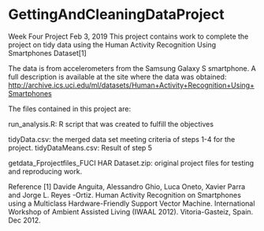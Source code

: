 # GettingAndCleaningDataProject
Week Four Project          Feb 3, 2019
This project contains work to complete the project on tidy data using the Human Activity Recognition Using Smartphones Dataset[1]

The data is from accelerometers from the Samsung Galaxy S smartphone. 
A full description is available at the site where the data was obtained:
http://archive.ics.uci.edu/ml/datasets/Human+Activity+Recognition+Using+Smartphones

The files contained in this project are: 

run_analysis.R: R script that was created to fulfill the objectives

tidyData.csv: the merged data set meeting criteria of steps 1-4 for the project.
tidyDataMeans.csv: Result of step 5

getdata_Fprojectfiles_FUCI HAR Dataset.zip: original project files for testing and reproducing work.

Reference
[1] Davide Anguita, Alessandro Ghio, Luca Oneto, Xavier Parra and Jorge L. Reyes
-Ortiz. Human Activity Recognition on Smartphones using a Multiclass 
Hardware-Friendly Support Vector Machine. International Workshop of Ambient 
Assisted Living (IWAAL 2012). Vitoria-Gasteiz, Spain. Dec 2012.
